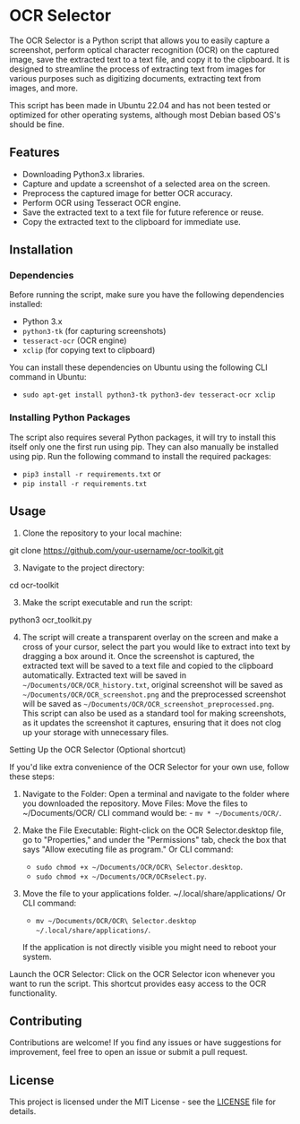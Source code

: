 # OCR Selector

The OCR Selector is a Python script that allows you to easily capture a screenshot, perform optical character recognition (OCR) on the captured image, save the extracted text to a text file, and copy it to the clipboard. 
It is designed to streamline the process of extracting text from images for various purposes such as digitizing documents, extracting text from images, and more.

This script has been made in Ubuntu 22.04 and has not been tested or optimized for other operating systems, although most Debian based OS's should be fine.



## Features

- Downloading Python3.x libraries.
- Capture and update a screenshot of a selected area on the screen.
- Preprocess the captured image for better OCR accuracy.
- Perform OCR using Tesseract OCR engine.
- Save the extracted text to a text file for future reference or reuse.
- Copy the extracted text to the clipboard for immediate use.

## Installation

### Dependencies

Before running the script, make sure you have the following dependencies installed:

- Python 3.x
- `python3-tk` (for capturing screenshots)
- `tesseract-ocr` (OCR engine)
- `xclip` (for copying text to clipboard)

You can install these dependencies on Ubuntu using the following CLI command in Ubuntu:

- `sudo apt-get install python3-tk python3-dev tesseract-ocr xclip`



### Installing Python Packages

The script also requires several Python packages, it will try to install this itself only one the first run using pip.
They can also manually be installed using pip. Run the following command to install the required packages:

- `pip3 install -r requirements.txt`
or
- `pip install -r requirements.txt`



## Usage

1. Clone the repository to your local machine:

git clone https://github.com/your-username/ocr-toolkit.git


3. Navigate to the project directory:

cd ocr-toolkit


3. Make the script executable and run the script:


python3 ocr_toolkit.py


4. The script will create a transparent overlay on the screen and make a cross of your cursor, select the part you would like to extract into text by dragging a box around it.
Once the screenshot is captured, the extracted text will be saved to a text file and copied to the clipboard automatically.
Extracted text will be saved in `~/Documents/OCR/OCR_history.txt`, original screenshot will be saved as `~/Documents/OCR/OCR_screenshot.png` and the preprocessed screenshot will be saved as `~/Documents/OCR/OCR_screenshot_preprocessed.png`.
This script can also be used as a standard tool for making screenshots, as it updates the screenshot it captures, ensuring that it does not clog up your storage with unnecessary files.


Setting Up the OCR Selector (Optional shortcut)

If you'd like extra convenience of the OCR Selector for your own use, follow these steps:

1. Navigate to the Folder: Open a terminal and navigate to the folder where you downloaded the repository.
    Move Files: Move the files to ~/Documents/OCR/ 
    CLI command would be: - `mv * ~/Documents/OCR/`.

2. Make the File Executable: Right-click on the OCR Selector.desktop file, go to "Properties," and under the "Permissions" tab, check the box that says "Allow executing file as program."
    Or CLI command: 
      - `sudo chmod +x ~/Documents/OCR/OCR\ Selector.desktop`.
      - `sudo chmod +x ~/Documents/OCR/OCRselect.py`.

3. Move the file to your applications folder.
  ~/.local/share/applications/
  Or CLI command:
      - `mv ~/Documents/OCR/OCR\ Selector.desktop ~/.local/share/applications/`.

    If the application is not directly visible you might need to reboot your system.


Launch the OCR Selector: Click on the OCR Selector icon whenever you want to run the script. This shortcut provides easy access to the OCR functionality.


## Contributing

Contributions are welcome! If you find any issues or have suggestions for improvement, feel free to open an issue or submit a pull request.


## License

This project is licensed under the MIT License - see the [LICENSE](LICENSE) file for details.



